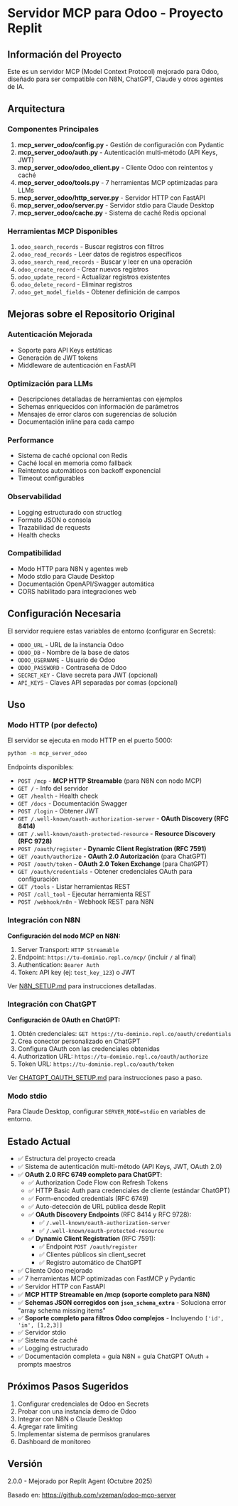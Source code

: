 # Servidor MCP para Odoo - Proyecto Replit

## Información del Proyecto

Este es un servidor MCP (Model Context Protocol) mejorado para Odoo, diseñado para ser compatible con N8N, ChatGPT, Claude y otros agentes de IA.

## Arquitectura

### Componentes Principales

1. **mcp_server_odoo/config.py** - Gestión de configuración con Pydantic
2. **mcp_server_odoo/auth.py** - Autenticación multi-método (API Keys, JWT)
3. **mcp_server_odoo/odoo_client.py** - Cliente Odoo con reintentos y caché
4. **mcp_server_odoo/tools.py** - 7 herramientas MCP optimizadas para LLMs
5. **mcp_server_odoo/http_server.py** - Servidor HTTP con FastAPI
6. **mcp_server_odoo/server.py** - Servidor stdio para Claude Desktop
7. **mcp_server_odoo/cache.py** - Sistema de caché Redis opcional

### Herramientas MCP Disponibles

1. `odoo_search_records` - Buscar registros con filtros
2. `odoo_read_records` - Leer datos de registros específicos
3. `odoo_search_read_records` - Buscar y leer en una operación
4. `odoo_create_record` - Crear nuevos registros
5. `odoo_update_record` - Actualizar registros existentes
6. `odoo_delete_record` - Eliminar registros
7. `odoo_get_model_fields` - Obtener definición de campos

## Mejoras sobre el Repositorio Original

### Autenticación Mejorada
- Soporte para API Keys estáticas
- Generación de JWT tokens
- Middleware de autenticación en FastAPI

### Optimización para LLMs
- Descripciones detalladas de herramientas con ejemplos
- Schemas enriquecidos con información de parámetros
- Mensajes de error claros con sugerencias de solución
- Documentación inline para cada campo

### Performance
- Sistema de caché opcional con Redis
- Caché local en memoria como fallback
- Reintentos automáticos con backoff exponencial
- Timeout configurables

### Observabilidad
- Logging estructurado con structlog
- Formato JSON o consola
- Trazabilidad de requests
- Health checks

### Compatibilidad
- Modo HTTP para N8N y agentes web
- Modo stdio para Claude Desktop
- Documentación OpenAPI/Swagger automática
- CORS habilitado para integraciones web

## Configuración Necesaria

El servidor requiere estas variables de entorno (configurar en Secrets):

- `ODOO_URL` - URL de la instancia Odoo
- `ODOO_DB` - Nombre de la base de datos
- `ODOO_USERNAME` - Usuario de Odoo
- `ODOO_PASSWORD` - Contraseña de Odoo
- `SECRET_KEY` - Clave secreta para JWT (opcional)
- `API_KEYS` - Claves API separadas por comas (opcional)

## Uso

### Modo HTTP (por defecto)

El servidor se ejecuta en modo HTTP en el puerto 5000:

```bash
python -m mcp_server_odoo
```

Endpoints disponibles:
- `POST /mcp` - **MCP HTTP Streamable** (para N8N con nodo MCP)
- `GET /` - Info del servidor
- `GET /health` - Health check
- `GET /docs` - Documentación Swagger
- `POST /login` - Obtener JWT
- `GET /.well-known/oauth-authorization-server` - **OAuth Discovery (RFC 8414)**
- `GET /.well-known/oauth-protected-resource` - **Resource Discovery (RFC 9728)**
- `POST /oauth/register` - **Dynamic Client Registration (RFC 7591)**
- `GET /oauth/authorize` - **OAuth 2.0 Autorización** (para ChatGPT)
- `POST /oauth/token` - **OAuth 2.0 Token Exchange** (para ChatGPT)
- `GET /oauth/credentials` - Obtener credenciales OAuth para configuración
- `GET /tools` - Listar herramientas REST
- `POST /call_tool` - Ejecutar herramienta REST
- `POST /webhook/n8n` - Webhook REST para N8N

### Integración con N8N

**Configuración del nodo MCP en N8N:**
1. Server Transport: `HTTP Streamable`
2. Endpoint: `https://tu-dominio.repl.co/mcp/` (incluir `/` al final)
3. Authentication: `Bearer Auth`
4. Token: API key (ej: `test_key_123`) o JWT

Ver [N8N_SETUP.md](./N8N_SETUP.md) para instrucciones detalladas.

### Integración con ChatGPT

**Configuración de OAuth en ChatGPT:**
1. Obtén credenciales: `GET https://tu-dominio.repl.co/oauth/credentials`
2. Crea conector personalizado en ChatGPT
3. Configura OAuth con las credenciales obtenidas
4. Authorization URL: `https://tu-dominio.repl.co/oauth/authorize`
5. Token URL: `https://tu-dominio.repl.co/oauth/token`

Ver [CHATGPT_OAUTH_SETUP.md](./CHATGPT_OAUTH_SETUP.md) para instrucciones paso a paso.

### Modo stdio

Para Claude Desktop, configurar `SERVER_MODE=stdio` en variables de entorno.

## Estado Actual

- ✅ Estructura del proyecto creada
- ✅ Sistema de autenticación multi-método (API Keys, JWT, OAuth 2.0)
- ✅ **OAuth 2.0 RFC 6749 completo para ChatGPT**:
  - ✅ Authorization Code Flow con Refresh Tokens
  - ✅ HTTP Basic Auth para credenciales de cliente (estándar ChatGPT)
  - ✅ Form-encoded credentials (RFC 6749)
  - ✅ Auto-detección de URL pública desde Replit
  - ✅ **OAuth Discovery Endpoints** (RFC 8414 y RFC 9728):
    - ✅ `/.well-known/oauth-authorization-server`
    - ✅ `/.well-known/oauth-protected-resource`
  - ✅ **Dynamic Client Registration** (RFC 7591):
    - ✅ Endpoint `POST /oauth/register`
    - ✅ Clientes públicos sin client_secret
    - ✅ Registro automático de ChatGPT
- ✅ Cliente Odoo mejorado
- ✅ 7 herramientas MCP optimizadas con FastMCP y Pydantic
- ✅ Servidor HTTP con FastAPI
- ✅ **MCP HTTP Streamable en /mcp (soporte completo para N8N)**
- ✅ **Schemas JSON corregidos con `json_schema_extra`** - Soluciona error "array schema missing items"
- ✅ **Soporte completo para filtros Odoo complejos** - Incluyendo `['id', 'in', [1,2,3]]`
- ✅ Servidor stdio
- ✅ Sistema de caché
- ✅ Logging estructurado
- ✅ Documentación completa + guía N8N + guía ChatGPT OAuth + prompts maestros

## Próximos Pasos Sugeridos

1. Configurar credenciales de Odoo en Secrets
2. Probar con una instancia demo de Odoo
3. Integrar con N8N o Claude Desktop
4. Agregar rate limiting
5. Implementar sistema de permisos granulares
6. Dashboard de monitoreo

## Versión

2.0.0 - Mejorado por Replit Agent (Octubre 2025)

Basado en: https://github.com/vzeman/odoo-mcp-server
